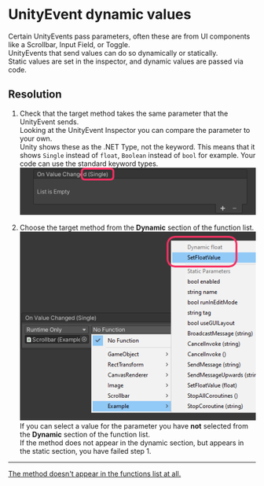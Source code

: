 # UnityEvent dynamic values

Certain UnityEvents pass parameters, often these are from UI components like a Scrollbar, Input Field, or Toggle.  
UnityEvents that send values can do so dynamically or statically.  
Static values are set in the inspector, and dynamic values are passed via code.

## Resolution

1. Check that the target method takes the same parameter that the UnityEvent sends.  
  Looking at the UnityEvent Inspector you can compare the parameter to your own.  
  Unity shows these as the .NET Type, not the keyword. This means that it shows `Single` instead of `float`, `Boolean` instead of `bool` for example. Your code can use the standard keyword types.  
  ![UnityEvent Parameters](unity-event-parameters.png)

2. Choose the target method from the **Dynamic** section of the function list.  
  ![Dynamic UnityEvent](unity-event-dynamic.png)  
  If you can select a value for the parameter you have **not** selected from the **Dynamic** section of the function list.  
  If the method does not appear in the dynamic section, but appears in the static section, you have failed step 1.  

---  

[The method doesn't appear in the functions list at all.](Method%20Requirements.md)
